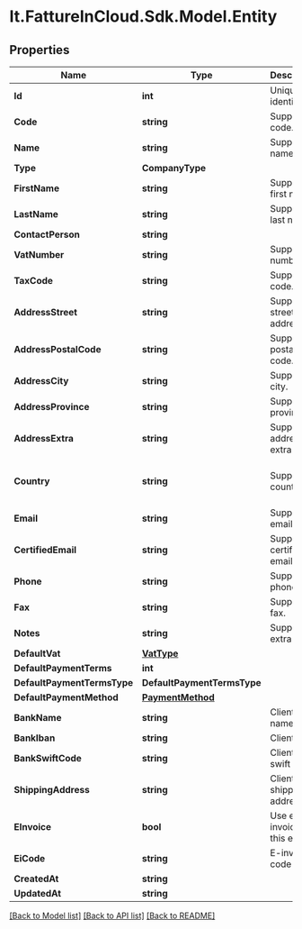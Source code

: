 # It.FattureInCloud.Sdk.Model.Entity

## Properties

Name | Type | Description | Notes
------------ | ------------- | ------------- | -------------
**Id** | **int** | Unique identifier | [optional] 
**Code** | **string** | Supplier code. | [optional] 
**Name** | **string** | Supplier name. | [optional] 
**Type** | **CompanyType** |  | [optional] 
**FirstName** | **string** | Supplier first name. | [optional] 
**LastName** | **string** | Supplier last name. | [optional] 
**ContactPerson** | **string** |  | [optional] 
**VatNumber** | **string** | Supplier vat number. | [optional] 
**TaxCode** | **string** | Supplier tax code. | [optional] 
**AddressStreet** | **string** | Supplier street address. | [optional] 
**AddressPostalCode** | **string** | Supplier postal code. | [optional] 
**AddressCity** | **string** | Supplier city. | [optional] 
**AddressProvince** | **string** | Supplier province. | [optional] 
**AddressExtra** | **string** | Supplier address extra info. | [optional] 
**Country** | **string** | Supplier country. | [optional] [default to "Italia"]
**Email** | **string** | Supplier email. | [optional] 
**CertifiedEmail** | **string** | Supplier certified email. | [optional] 
**Phone** | **string** | Supplier phone. | [optional] 
**Fax** | **string** | Supplier fax. | [optional] 
**Notes** | **string** | Supplier extra notes. | [optional] 
**DefaultVat** | [**VatType**](VatType.md) |  | [optional] 
**DefaultPaymentTerms** | **int** |  | [optional] 
**DefaultPaymentTermsType** | **DefaultPaymentTermsType** |  | [optional] 
**DefaultPaymentMethod** | [**PaymentMethod**](PaymentMethod.md) |  | [optional] 
**BankName** | **string** | Client bank name. | [optional] 
**BankIban** | **string** | Client iban. | [optional] 
**BankSwiftCode** | **string** | Client bank swift code. | [optional] 
**ShippingAddress** | **string** | Client shipping address. | [optional] 
**EInvoice** | **bool** | Use e-invoices for this entity | [optional] [default to false]
**EiCode** | **string** | E-invoice code | [optional] 
**CreatedAt** | **string** |  | [optional] 
**UpdatedAt** | **string** |  | [optional] 

[[Back to Model list]](../README.md#documentation-for-models) [[Back to API list]](../README.md#documentation-for-api-endpoints) [[Back to README]](../README.md)

